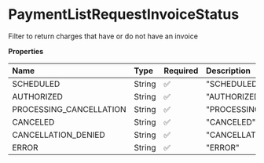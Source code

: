 # PaymentListRequestInvoiceStatus

Filter to return charges that have or do not have an invoice

**Properties**

| Name                    | Type   | Required | Description               |
| :---------------------- | :----- | :------- | :------------------------ |
| SCHEDULED               | String | ✅       | "SCHEDULED"               |
| AUTHORIZED              | String | ✅       | "AUTHORIZED"              |
| PROCESSING_CANCELLATION | String | ✅       | "PROCESSING_CANCELLATION" |
| CANCELED                | String | ✅       | "CANCELED"                |
| CANCELLATION_DENIED     | String | ✅       | "CANCELLATION_DENIED"     |
| ERROR                   | String | ✅       | "ERROR"                   |

<!-- This file was generated by liblab | https://liblab.com/ -->
